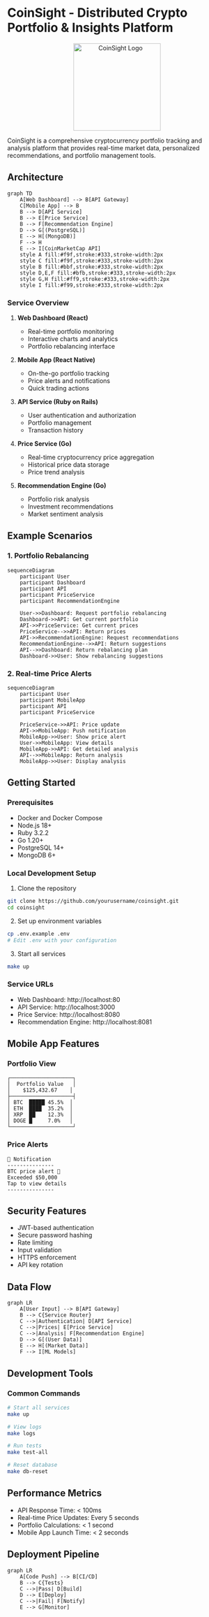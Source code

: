 # CoinSight - Distributed Crypto Portfolio & Insights Platform

<p align="center">
  <img src="docs/images/coinsight-logo.png" alt="CoinSight Logo" width="200"/>
</p>

CoinSight is a comprehensive cryptocurrency portfolio tracking and analysis platform that provides real-time market data, personalized recommendations, and portfolio management tools.

## Architecture

```mermaid
graph TD
    A[Web Dashboard] --> B[API Gateway]
    C[Mobile App] --> B
    B --> D[API Service]
    B --> E[Price Service]
    B --> F[Recommendation Engine]
    D --> G[(PostgreSQL)]
    E --> H[(MongoDB)]
    F --> H
    E --> I[CoinMarketCap API]
    style A fill:#f9f,stroke:#333,stroke-width:2px
    style C fill:#f9f,stroke:#333,stroke-width:2px
    style B fill:#bbf,stroke:#333,stroke-width:2px
    style D,E,F fill:#bfb,stroke:#333,stroke-width:2px
    style G,H fill:#ff9,stroke:#333,stroke-width:2px
    style I fill:#f99,stroke:#333,stroke-width:2px
```

### Service Overview

1. **Web Dashboard (React)**
   - Real-time portfolio monitoring
   - Interactive charts and analytics
   - Portfolio rebalancing interface

2. **Mobile App (React Native)**
   - On-the-go portfolio tracking
   - Price alerts and notifications
   - Quick trading actions

3. **API Service (Ruby on Rails)**
   - User authentication and authorization
   - Portfolio management
   - Transaction history

4. **Price Service (Go)**
   - Real-time cryptocurrency price aggregation
   - Historical price data storage
   - Price trend analysis

5. **Recommendation Engine (Go)**
   - Portfolio risk analysis
   - Investment recommendations
   - Market sentiment analysis

## Example Scenarios

### 1. Portfolio Rebalancing
```mermaid
sequenceDiagram
    participant User
    participant Dashboard
    participant API
    participant PriceService
    participant RecommendationEngine

    User->>Dashboard: Request portfolio rebalancing
    Dashboard->>API: Get current portfolio
    API->>PriceService: Get current prices
    PriceService-->>API: Return prices
    API->>RecommendationEngine: Request recommendations
    RecommendationEngine-->>API: Return suggestions
    API-->>Dashboard: Return rebalancing plan
    Dashboard->>User: Show rebalancing suggestions
```

### 2. Real-time Price Alerts
```mermaid
sequenceDiagram
    participant User
    participant MobileApp
    participant API
    participant PriceService

    PriceService->>API: Price update
    API->>MobileApp: Push notification
    MobileApp->>User: Show price alert
    User->>MobileApp: View details
    MobileApp->>API: Get detailed analysis
    API-->>MobileApp: Return analysis
    MobileApp->>User: Display analysis
```

## Getting Started

### Prerequisites
- Docker and Docker Compose
- Node.js 18+
- Ruby 3.2.2
- Go 1.20+
- PostgreSQL 14+
- MongoDB 6+

### Local Development Setup
1. Clone the repository
```bash
git clone https://github.com/yourusername/coinsight.git
cd coinsight
```

2. Set up environment variables
```bash
cp .env.example .env
# Edit .env with your configuration
```

3. Start all services
```bash
make up
```

### Service URLs
- Web Dashboard: http://localhost:80
- API Service: http://localhost:3000
- Price Service: http://localhost:8080
- Recommendation Engine: http://localhost:8081

## Mobile App Features

### Portfolio View
```
┌────────────────────┐
│  Portfolio Value   │
│    $125,432.67    │
├────────────────────┤
│ BTC  █████ 45.5%  │
│ ETH  ████  35.2%  │
│ XRP  ██    12.3%  │
│ DOGE █     7.0%   │
└────────────────────┘
```

### Price Alerts
```
📱 Notification
---------------
BTC price alert 🚨
Exceeded $50,000
Tap to view details
---------------
```

## Security Features

- JWT-based authentication
- Secure password hashing
- Rate limiting
- Input validation
- HTTPS enforcement
- API key rotation

## Data Flow

```mermaid
graph LR
    A[User Input] --> B[API Gateway]
    B --> C{Service Router}
    C -->|Authentication| D[API Service]
    C -->|Prices| E[Price Service]
    C -->|Analysis| F[Recommendation Engine]
    D --> G[(User Data)]
    E --> H[(Market Data)]
    F --> I[ML Models]
```

## Development Tools

### Common Commands
```bash
# Start all services
make up

# View logs
make logs

# Run tests
make test-all

# Reset database
make db-reset
```

## Performance Metrics

- API Response Time: < 100ms
- Real-time Price Updates: Every 5 seconds
- Portfolio Calculations: < 1 second
- Mobile App Launch Time: < 2 seconds

## Deployment Pipeline

```mermaid
graph LR
    A[Code Push] --> B[CI/CD]
    B --> C{Tests}
    C -->|Pass| D[Build]
    D --> E[Deploy]
    C -->|Fail| F[Notify]
    E --> G[Monitor]
```

